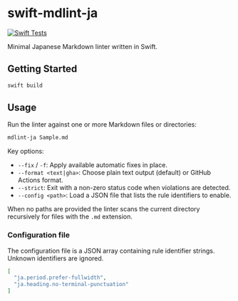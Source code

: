 # swift-mdlint-ja
[![Swift Tests](https://github.com/elmetal/swift-mdlint-ja/actions/workflows/swift-test.yml/badge.svg)](https://github.com/elmetal/swift-mdlint-ja/actions/workflows/swift-test.yml)

Minimal Japanese Markdown linter written in Swift.

## Getting Started

```bash
swift build
```

## Usage

Run the linter against one or more Markdown files or directories:

```bash
mdlint-ja Sample.md
```

Key options:

- `--fix` / `-f`: Apply available automatic fixes in place.
- `--format <text|gha>`: Choose plain text output (default) or GitHub Actions format.
- `--strict`: Exit with a non-zero status code when violations are detected.
- `--config <path>`: Load a JSON file that lists the rule identifiers to enable.

When no paths are provided the linter scans the current directory recursively for files with the `.md` extension.

### Configuration file

The configuration file is a JSON array containing rule identifier strings. Unknown identifiers are ignored.

```json
[
  "ja.period.prefer-fullwidth",
  "ja.heading.no-terminal-punctuation"
]
```

